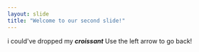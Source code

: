 ```yaml
---
layout: slide
title: "Welcome to our second slide!"
---
```

i could've dropped my ***croissant***
Use the left arrow to go back!
